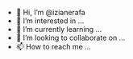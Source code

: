 - 👋 Hi, I’m @izianerafa
- 👀 I’m interested in ...
- 🌱 I’m currently learning ...
- 💞️ I’m looking to collaborate on ...
- 📫 How to reach me ...

<!---
izianerafa/izianerafa is a ✨ special ✨ repository because its `README.md` (this file) appears on your GitHub profile.
You can click the Preview link to take a look at your changes.
--->
